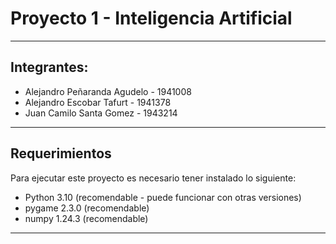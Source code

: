 # Proyecto 1 - Inteligencia Artificial
***
## Integrantes: 
  * Alejandro Peñaranda Agudelo - 1941008
  * Alejandro Escobar Tafurt - 1941378
  * Juan Camilo Santa Gomez - 1943214
***
## Requerimientos
Para ejecutar este proyecto es necesario tener instalado lo siguiente:
  * Python 3.10 (recomendable - puede funcionar con otras versiones)
  * pygame 2.3.0 (recomendable)
  * numpy 1.24.3 (recomendable)
***

